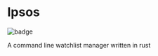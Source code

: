 # Ipsos 
![badge](https://img.shields.io/github/downloads/AnActualEmerald/Ipsos/total?color=green)

A command line watchlist manager written in rust
